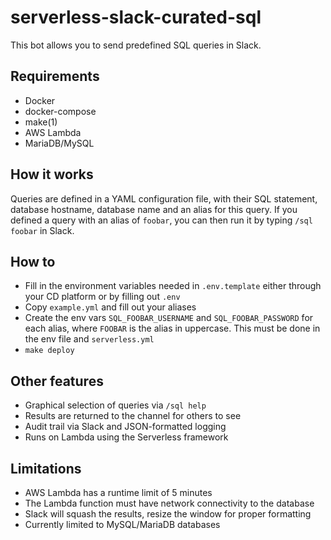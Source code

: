 # serverless-slack-curated-sql

This bot allows you to send predefined SQL queries in Slack.

## Requirements

  * Docker
  * docker-compose
  * make(1)
  * AWS Lambda
  * MariaDB/MySQL

## How it works

Queries are defined in a YAML configuration file, with their SQL statement, database hostname, database name and an alias for this query. If you defined a query with an alias of `foobar`, you can then run it by typing `/sql foobar` in Slack.

## How to

  * Fill in the environment variables needed in `.env.template` either through your CD platform or by filling out `.env`
  * Copy `example.yml` and fill out your aliases
  * Create the env vars `SQL_FOOBAR_USERNAME` and `SQL_FOOBAR_PASSWORD` for each alias, where `FOOBAR` is the alias in uppercase. This must be done in the env file and `serverless.yml`
  * `make deploy`

## Other features

  * Graphical selection of queries via `/sql help`
  * Results are returned to the channel for others to see
  * Audit trail via Slack and JSON-formatted logging
  * Runs on Lambda using the Serverless framework

## Limitations

  * AWS Lambda has a runtime limit of 5 minutes
  * The Lambda function must have network connectivity to the database
  * Slack will squash the results, resize the window for proper formatting
  * Currently limited to MySQL/MariaDB databases
